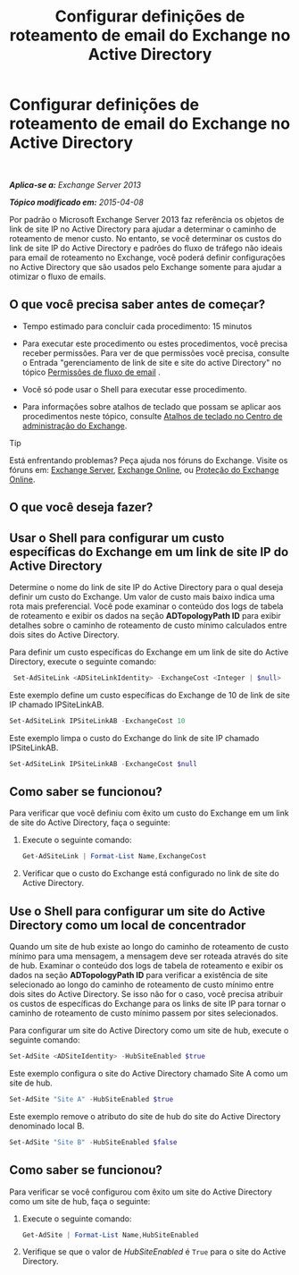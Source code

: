 ﻿---
title: 'Configurar definições de roteamento de email do Exchange no Active Directory'
TOCTitle: Configurar definições de roteamento de email do Exchange no Active Directory
ms:assetid: d01f8545-c201-4a96-be39-ed4c7008afcf
ms:mtpsurl: https://technet.microsoft.com/pt-br/library/JJ674705(v=EXCHG.150)
ms:contentKeyID: 50486693
ms.date: 05/22/2018
mtps_version: v=EXCHG.150
ms.translationtype: MT
---

# Configurar definições de roteamento de email do Exchange no Active Directory

 

_**Aplica-se a:** Exchange Server 2013_

_**Tópico modificado em:** 2015-04-08_

Por padrão o Microsoft Exchange Server 2013 faz referência os objetos de link de site IP no Active Directory para ajudar a determinar o caminho de roteamento de menor custo. No entanto, se você determinar os custos do link de site IP do Active Directory e padrões do fluxo de tráfego não ideais para email de roteamento no Exchange, você poderá definir configurações no Active Directory que são usados pelo Exchange somente para ajudar a otimizar o fluxo de emails.

## O que você precisa saber antes de começar?

  - Tempo estimado para concluir cada procedimento: 15 minutos

  - Para executar este procedimento ou estes procedimentos, você precisa receber permissões. Para ver de que permissões você precisa, consulte o Entrada "gerenciamento de link de site e site do active Directory" no tópico [Permissões de fluxo de email](mail-flow-permissions-exchange-2013-help.md) .

  - Você só pode usar o Shell para executar esse procedimento.

  - Para informações sobre atalhos de teclado que possam se aplicar aos procedimentos neste tópico, consulte [Atalhos de teclado no Centro de administração do Exchange](keyboard-shortcuts-in-the-exchange-admin-center-exchange-online-protection-help.md).


> [!TIP]
> Está enfrentando problemas? Peça ajuda nos fóruns do Exchange. Visite os fóruns em: <A href="https://go.microsoft.com/fwlink/p/?linkid=60612">Exchange Server</A>, <A href="https://go.microsoft.com/fwlink/p/?linkid=267542">Exchange Online</A>, ou <A href="https://go.microsoft.com/fwlink/p/?linkid=285351">Proteção do Exchange Online</A>.



## O que você deseja fazer?

## Usar o Shell para configurar um custo específicas do Exchange em um link de site IP do Active Directory

Determine o nome do link de site IP do Active Directory para o qual deseja definir um custo do Exchange. Um valor de custo mais baixo indica uma rota mais preferencial. Você pode examinar o conteúdo dos logs de tabela de roteamento e exibir os dados na seção **ADTopologyPath ID** para exibir detalhes sobre o caminho de roteamento de custo mínimo calculados entre dois sites do Active Directory.

Para definir um custo específicas do Exchange em um link de site do Active Directory, execute o seguinte comando:

```powershell 
 Set-AdSiteLink <ADSiteLinkIdentity> -ExchangeCost <Integer | $null>
```

Este exemplo define um custo específicas do Exchange de 10 de link de site IP chamado IPSiteLinkAB.

```powershell
Set-AdSiteLink IPSiteLinkAB -ExchangeCost 10
```

Este exemplo limpa o custo do Exchange do link de site IP chamado IPSiteLinkAB.

```powershell
Set-AdSiteLink IPSiteLinkAB -ExchangeCost $null
```

## Como saber se funcionou?

Para verificar que você definiu com êxito um custo do Exchange em um link de site do Active Directory, faça o seguinte:

1.  Execute o seguinte comando:
    
    ```powershell
    Get-AdSiteLink | Format-List Name,ExchangeCost
    ```

2.  Verificar que o custo do Exchange está configurado no link de site do Active Directory.

## Use o Shell para configurar um site do Active Directory como um local de concentrador

Quando um site de hub existe ao longo do caminho de roteamento de custo mínimo para uma mensagem, a mensagem deve ser roteada através do site de hub. Examinar o conteúdo dos logs de tabela de roteamento e exibir os dados na seção **ADTopologyPath ID** para verificar a existência de site selecionado ao longo do caminho de roteamento de custo mínimo entre dois sites do Active Directory. Se isso não for o caso, você precisa atribuir os custos de específicas do Exchange para os links de site IP para tornar o caminho de roteamento de custo mínimo passem por sites selecionados.

Para configurar um site do Active Directory como um site de hub, execute o seguinte comando:

```powershell
Set-AdSite <ADSiteIdentity> -HubSiteEnabled $true
```

Este exemplo configura o site do Active Directory chamado Site A como um site de hub.

```powershell
Set-AdSite "Site A" -HubSiteEnabled $true
```

Este exemplo remove o atributo do site de hub do site do Active Directory denominado local B.

```powershell
Set-AdSite "Site B" -HubSiteEnabled $false
```

## Como saber se funcionou?

Para verificar se você configurou com êxito um site do Active Directory como um site de hub, faça o seguinte:

1.  Execute o seguinte comando:
    
    ```powershell
    Get-AdSite | Format-List Name,HubSiteEnabled
    ```

2.  Verifique se que o valor de *HubSiteEnabled* é `True` para o site do Active Directory.

